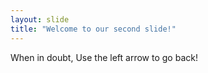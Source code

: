 ```yaml
---
layout: slide
title: "Welcome to our second slide!"
---
```

When in doubt, 
Use the left arrow to go back!
